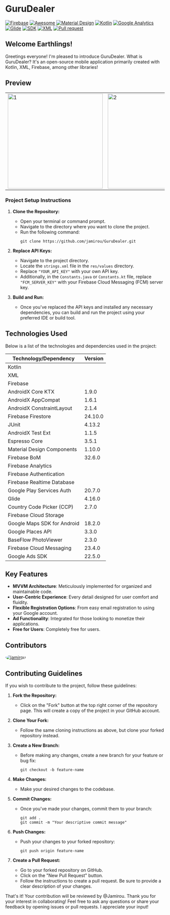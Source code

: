 # GuruDealer 


[![Firebase](https://img.shields.io/badge/Firebase-FFCA28?style=flat&logo=firebase&logoColor=black)](https://firebase.google.com/)
[![Awesome](https://awesome.re/badge.svg)](https://awesome.re)
[![Material Design](https://img.shields.io/badge/Material_Design-757575?style=flat&logo=material-design&logoColor=white)](https://material.io/)
[![Kotlin](https://img.shields.io/badge/Kotlin-007396?style=flat&logo=kotlin&logoColor=white)](https://kotlinlang.org/)
[![Google Analytics](https://img.shields.io/badge/Google_Analytics-E37400?style=flat&logo=google-analytics&logoColor=white)](https://analytics.google.com/)
[![Glide](https://img.shields.io/badge/Glide-009688?style=flat&logo=glide&logoColor=white)](https://glide.glideapp.io/)
[![SDK](https://img.shields.io/badge/SDK-4FC08D?style=flat&logo=code&logoColor=white)](https://www.ejemplo.com/)
[![XML](https://img.shields.io/badge/XML-FFD700?style=flat&logo=xml&logoColor=black)](https://es.wikipedia.org/wiki/Extensible_Markup_Language)
[![Pull request](https://img.shields.io/badge/PRs-welcome-success?style=flat)](https://github.com/DonSaul/CLKOTLINPROJECT/pulls)


## Welcome Earthlings!

Greetings everyone! I'm pleased to introduce GuruDealer.
What is GuruDealer? 
It's an open-source mobile application primarily created with Kotlin, XML, Firebase, among other libraries!

## Preview

|                                                                                                                            |                                                                                                                            |                                                                                                                            |
| -------------------------------------------------------------------------------------------------------------------------- | -------------------------------------------------------------------------------------------------------------------------- | -------------------------------------------------------------------------------------------------------------------------- |
| <img src="https://github.com/jamirou/GuruDealer/assets/48457084/0873cbf4-dad8-4a7d-903a-f47baece130c" alt="1" width="300"> | <img src="https://github.com/jamirou/GuruDealer/assets/48457084/e231ecb6-934d-4b5f-8254-9c60397272c5" alt="2" width="300"> | <img src="https://github.com/jamirou/GuruDealer/assets/48457084/76334b3f-3be3-4168-b4db-cfd74dc1894b" alt="3" width="300"> |


### Project Setup Instructions

1. **Clone the Repository:**
   - Open your terminal or command prompt.
   - Navigate to the directory where you want to clone the project.
   - Run the following command:
     ```
     git clone https://github.com/jamirou/GuruDealer.git
     ```

2. **Replace API Keys:**
   - Navigate to the project directory.
   - Locate the `strings.xml` file in the `res/values` directory.
   - Replace `"YOUR_API_KEY"` with your own API key.
   - Additionally, in the `Constants.java` or `Constants.kt` file, replace `"FCM_SERVER_KEY"` with your Firebase Cloud Messaging (FCM) server key.


3. **Build and Run:**
   - Once you've replaced the API keys and installed any necessary dependencies, you can build and run the project using your preferred IDE or build tool.



## Technologies Used

Below is a list of the technologies and dependencies used in the project:

| Technology/Dependency       | Version |
| --------------------------- | ------- |
| Kotlin                      |         |
| XML                         |         |
| Firebase                    |         |
| AndroidX Core KTX           | 1.9.0   |
| AndroidX AppCompat          | 1.6.1   |
| AndroidX ConstraintLayout   | 2.1.4   |
| Firebase Firestore          | 24.10.0 |
| JUnit                       | 4.13.2  |
| AndroidX Test Ext           | 1.1.5   |
| Espresso Core               | 3.5.1   |
| Material Design Components  | 1.10.0  |
| Firebase BoM                | 32.6.0  |
| Firebase Analytics          |         |
| Firebase Authentication     |         |
| Firebase Realtime Database  |         |
| Google Play Services Auth   | 20.7.0  |
| Glide                       | 4.16.0  |
| Country Code Picker (CCP)   | 2.7.0   |
| Firebase Cloud Storage      |         |
| Google Maps SDK for Android | 18.2.0  |
| Google Places API           | 3.3.0   |
| BaseFlow PhotoViewer        | 2.3.0   |
| Firebase Cloud Messaging    | 23.4.0  |
| Google Ads SDK              | 22.5.0  |

## Key Features

- **MVVM Architecture**: Meticulously implemented for organized and maintainable code.
- **User-Centric Experience**: Every detail designed for user comfort and fluidity.
- **Flexible Registration Options**: From easy email registration to using your Google account.
- **Ad Functionality**: Integrated for those looking to monetize their applications.
- **Free for Users**: Completely free for users.
  
## Contributors

[<img src="https://github.com/jamirou.png?size=70" alt="jamirou" style="border-radius: 50%;">](https://github.com/jamirou)

## Contributing Guidelines

If you wish to contribute to the project, follow these guidelines:

1. **Fork the Repository:**
   - Click on the "Fork" button at the top right corner of the repository page. This will create a copy of the project in your GitHub account.

2. **Clone Your Fork:**
   - Follow the same cloning instructions as above, but clone your forked repository instead.

3. **Create a New Branch:**
   - Before making any changes, create a new branch for your feature or bug fix:
     ```
     git checkout -b feature-name
     ```

4. **Make Changes:**
   - Make your desired changes to the codebase.

5. **Commit Changes:**
   - Once you've made your changes, commit them to your branch:
     ```
     git add .
     git commit -m "Your descriptive commit message"
     ```

6. **Push Changes:**
   - Push your changes to your forked repository:
     ```
     git push origin feature-name
     ```

7. **Create a Pull Request:**
   - Go to your forked repository on GitHub.
   - Click on the "New Pull Request" button.
   - Follow the instructions to create a pull request. Be sure to provide a clear description of your changes.

That's it! Your contribution will be reviewed by @Jamirou. Thank you for your interest in collaborating!
Feel free to ask any questions or share your feedback by opening issues or pull requests. I appreciate your input!

